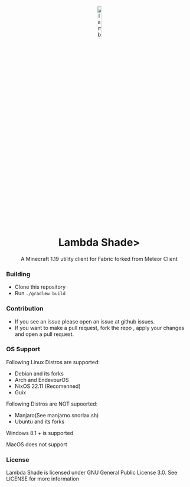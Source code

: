 <p align="center">
<img src="https://i.hizliresim.com/91rwjus.png" alt="lambdashade" width="15%"/>
</p>

<h1 align="center">Lambda Shade></h1>
<p align="center">
    A Minecraft 1.19 utility client for Fabric forked from Meteor Client
</p>

### Building
- Clone this repository
- Run `./gradlew build`


### Contribution

- If you see an issue please open an issue at github issues.
- If you want to make a pull request, fork the repo , apply your changes and open a pull request.

### OS Support

Following Linux Distros are supported:
- Debian and its forks
- Arch and EndevourOS
- NixOS 22.11 (Recomenned)
- Guix

Following Distros are NOT supoorted:
- Manjaro(See manjarno.snorlax.sh)
- Ubuntu and its forks

Windows 8.1 + is supported

MacOS does not support

### License

Lambda Shade is licensed under GNU General Public License 3.0. See LICENSE for more information
